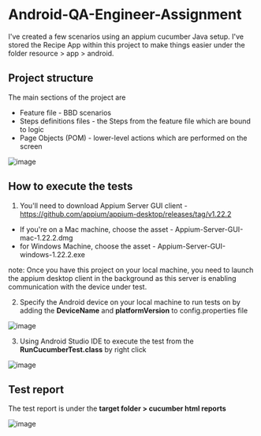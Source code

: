 # Android-QA-Engineer-Assignment

I've created a few scenarios using an appium cucumber Java setup. I've stored the Recipe App within this project to make things easier under the folder resource > app > android.

## Project structure
The main sections of the project are 
- Feature file - BBD scenarios 
- Steps definitions files - the Steps from the feature file which are bound to logic
- Page Objects (POM) - lower-level actions which are performed on the screen

![image](https://user-images.githubusercontent.com/20359959/161903049-c6005c76-d8ab-4c45-add1-9a00dea0a6d7.png)



## How to execute the tests
1. You'll need to download Appium Server GUI client - https://github.com/appium/appium-desktop/releases/tag/v1.22.2
- If you're on a Mac machine, choose the asset - Appium-Server-GUI-mac-1.22.2.dmg
- for Windows Machine, choose the asset - Appium-Server-GUI-windows-1.22.2.exe

note: Once you have this project on your local machine, you need to launch the appium desktop client in the background as this server is enabling communication with the device under test.

2. Specify the Android device on your local machine to run tests on by adding the **DeviceName** and **platformVersion** to config.properties file

![image](https://user-images.githubusercontent.com/20359959/161900571-a0b86291-d269-4880-8dbc-1be23213e9f8.png)

3. Using Android Studio IDE to execute the test from the **RunCucumberTest.class** by right click 

![image](https://user-images.githubusercontent.com/20359959/161893714-52b17b81-2405-4441-95ea-91deed0122c5.png)

## Test report
The test report is under the **target folder > cucumber html reports**

![image](https://user-images.githubusercontent.com/20359959/161901813-9c1259cd-8962-4b7c-876e-4dd5ba0bc533.png)

